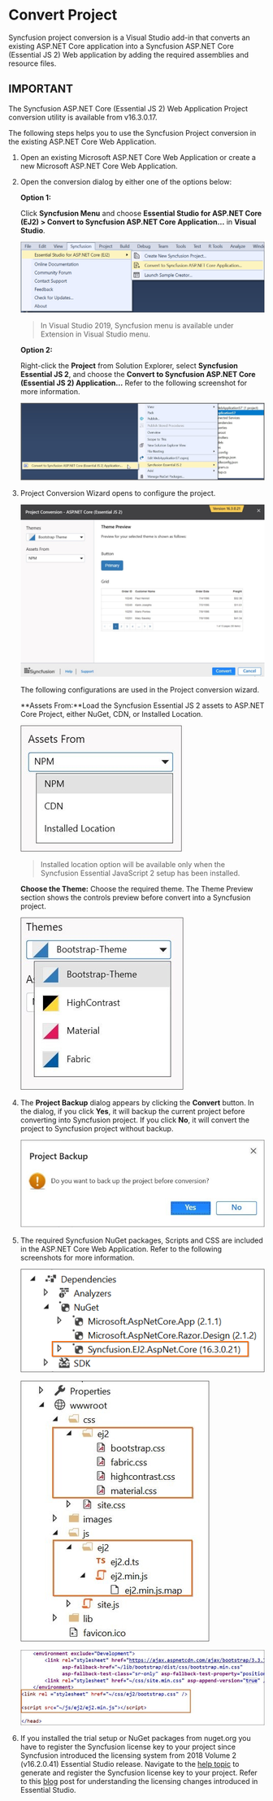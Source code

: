 # Convert Project

Syncfusion project conversion is a Visual Studio add-in that converts an existing ASP.NET Core application into a Syncfusion ASP.NET Core (Essential JS 2) Web application by adding the required assemblies and resource files.

## IMPORTANT

The Syncfusion ASP.NET Core (Essential JS 2) Web Application Project conversion utility is available from v16.3.0.17.

The following steps helps you to use the Syncfusion Project conversion in the existing ASP.NET Core Web Application.

1. Open an existing Microsoft ASP.NET Core Web Application or create a new Microsoft ASP.NET Core Web Application.

2. Open the conversion dialog by either one of the options below:

    **Option 1:**

    Click **Syncfusion Menu** and choose **Essential Studio for ASP.NET Core (EJ2) > Convert to Syncfusion ASP.NET Core Application…** in **Visual Studio**.

    ![convert project](../images/convert-new-app.png)

    > In Visual Studio 2019, Syncfusion menu is available under Extension in Visual Studio menu.

    **Option 2:**

    Right-click the **Project** from Solution Explorer, select **Syncfusion Essential JS 2**, and choose the **Convert to Syncfusion ASP.NET Core (Essential JS 2) Application…** Refer to the following screenshot for more information.

    ![convert to syncfusion](../images/convert-to-syncfusion-ASpnet-core.png)

3. Project Conversion Wizard opens to configure the project.

    ![project conversion wizard](../images/project-conversion-wizard.png)

    The following configurations are used in the Project conversion wizard.

    **Assets From:**Load the Syncfusion Essential JS 2 assets to ASP.NET Core Project, either NuGet, CDN, or Installed Location.

   ![assets](../images/assets.png)

   > Installed location option will be available only when the Syncfusion Essential JavaScript 2 setup has been installed.

   **Choose the Theme:** Choose the required theme. The Theme Preview section shows the controls preview before convert into a Syncfusion project.

   ![choose theme](../images/choose-theme.png)

4. The **Project Backup** dialog appears by clicking the **Convert** button. In the dialog, if you click **Yes**, it will backup the current project before converting into Syncfusion project. If you click **No**, it will convert the project to Syncfusion project without backup.

    ![project-backup](../images/project-backup.png)

5. The required Syncfusion NuGet packages, Scripts and CSS are included in the ASP.NET Core Web Application. Refer to the following screenshots for more information.

    ![dependencies](../images/dependencies.png)

    ![project structure](../images/project-structure.png)

    ![css-reference](../images/css-reference.png)

6. If you installed the trial setup or NuGet packages from nuget.org you have to register the Syncfusion license key to your project since Syncfusion introduced the licensing system from 2018 Volume 2 (v16.2.0.41) Essential Studio release. Navigate to the [help topic](https://help.syncfusion.com/common/essential-studio/licensing/license-key#how-to-generate-syncfusion-license-key) to generate and register the Syncfusion license key to your project. Refer to this [blog](https://blog.syncfusion.com/post/Whats-New-in-2018-Volume-2-Licensing-Changes-in-the-1620x-Version-of-Essential-Studio.aspx?_ga=2.11237684.1233358434.1587355730-230058891.1567654773) post for understanding the licensing changes introduced in Essential Studio.